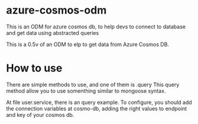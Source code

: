# azure-cosmos-odm
This is an ODM for azure cosmos db, to help devs to connect to database and get data using abstracted queries

This is a 0.5v of an ODM to elp to get data from Azure Cosmos DB.


# How to use

There are simple methods to use, and one of them is .query
This query method allow you to use somenthing similar to mongoose syntax.

At file user.service, there is an query example. 
To configure, you should add the connection variables at cosmo-db, adding the right values to endpoint and key of your cosmos db.
